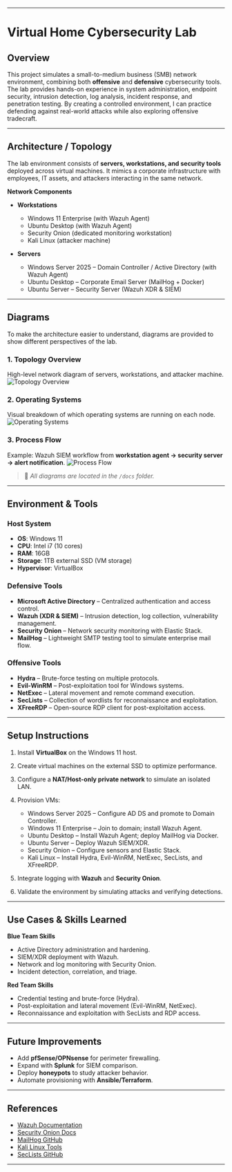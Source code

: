 

---

# Virtual Home Cybersecurity Lab

## Overview

This project simulates a small-to-medium business (SMB) network environment, combining both **offensive** and **defensive** cybersecurity tools. The lab provides hands-on experience in system administration, endpoint security, intrusion detection, log analysis, incident response, and penetration testing. By creating a controlled environment, I can practice defending against real-world attacks while also exploring offensive tradecraft.

---

## Architecture / Topology

The lab environment consists of **servers, workstations, and security tools** deployed across virtual machines. It mimics a corporate infrastructure with employees, IT assets, and attackers interacting in the same network.

**Network Components**

* **Workstations**

  * Windows 11 Enterprise (with Wazuh Agent)
  * Ubuntu Desktop (with Wazuh Agent)
  * Security Onion (dedicated monitoring workstation)
  * Kali Linux (attacker machine)

* **Servers**

  * Windows Server 2025 – Domain Controller / Active Directory (with Wazuh Agent)
  * Ubuntu Desktop – Corporate Email Server (MailHog + Docker)
  * Ubuntu Server – Security Server (Wazuh XDR & SIEM)

---

## Diagrams

To make the architecture easier to understand, diagrams are provided to show different perspectives of the lab.

### 1. Topology Overview

High-level network diagram of servers, workstations, and attacker machine.
![Topology Overview](docs/topology.png)

### 2. Operating Systems

Visual breakdown of which operating systems are running on each node.
![Operating Systems](docs/operating-systems.png)

### 3. Process Flow

Example: Wazuh SIEM workflow from **workstation agent → security server → alert notification**.
![Process Flow](docs/wazuh-flow.png)

> 📌 *All diagrams are located in the `/docs` folder.*

---

## Environment & Tools

### Host System

* **OS**: Windows 11
* **CPU**: Intel i7 (10 cores)
* **RAM**: 16GB
* **Storage**: 1TB external SSD (VM storage)
* **Hypervisor**: VirtualBox

### Defensive Tools

* **Microsoft Active Directory** – Centralized authentication and access control.
* **Wazuh (XDR & SIEM)** – Intrusion detection, log collection, vulnerability management.
* **Security Onion** – Network security monitoring with Elastic Stack.
* **MailHog** – Lightweight SMTP testing tool to simulate enterprise mail flow.

### Offensive Tools

* **Hydra** – Brute-force testing on multiple protocols.
* **Evil-WinRM** – Post-exploitation tool for Windows systems.
* **NetExec** – Lateral movement and remote command execution.
* **SecLists** – Collection of wordlists for reconnaissance and exploitation.
* **XFreeRDP** – Open-source RDP client for post-exploitation access.

---

## Setup Instructions

1. Install **VirtualBox** on the Windows 11 host.
2. Create virtual machines on the external SSD to optimize performance.
3. Configure a **NAT/Host-only private network** to simulate an isolated LAN.
4. Provision VMs:

   * Windows Server 2025 – Configure AD DS and promote to Domain Controller.
   * Windows 11 Enterprise – Join to domain; install Wazuh Agent.
   * Ubuntu Desktop – Install Wazuh Agent; deploy MailHog via Docker.
   * Ubuntu Server – Deploy Wazuh SIEM/XDR.
   * Security Onion – Configure sensors and Elastic Stack.
   * Kali Linux – Install Hydra, Evil-WinRM, NetExec, SecLists, and XFreeRDP.
5. Integrate logging with **Wazuh** and **Security Onion**.
6. Validate the environment by simulating attacks and verifying detections.

---

## Use Cases & Skills Learned

**Blue Team Skills**

* Active Directory administration and hardening.
* SIEM/XDR deployment with Wazuh.
* Network and log monitoring with Security Onion.
* Incident detection, correlation, and triage.

**Red Team Skills**

* Credential testing and brute-force (Hydra).
* Post-exploitation and lateral movement (Evil-WinRM, NetExec).
* Reconnaissance and exploitation with SecLists and RDP access.

---

## Future Improvements

* Add **pfSense/OPNsense** for perimeter firewalling.
* Expand with **Splunk** for SIEM comparison.
* Deploy **honeypots** to study attacker behavior.
* Automate provisioning with **Ansible/Terraform**.

---

## References

* [Wazuh Documentation](https://documentation.wazuh.com/)
* [Security Onion Docs](https://securityonion.net/docs/)
* [MailHog GitHub](https://github.com/mailhog/MailHog)
* [Kali Linux Tools](https://www.kali.org/tools/)
* [SecLists GitHub](https://github.com/danielmiessler/SecLists)

---


